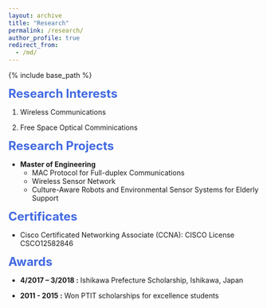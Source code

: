 ```yaml
---
layout: archive
title: "Research"
permalink: /research/
author_profile: true
redirect_from:
  - /md/
---
```


{% include base_path %}

**<font size = "5" color="#4169E1">Research Interests</font>**

1. Wireless Communications

2. Free Space Optical Comminications


**<font size = "5" color="#4169E1">Research Projects</font>**
- **Master of Engineering** 
  - MAC Protocol for Full-duplex Communications
  - Wireless Sensor Network
  - Culture-Aware Robots and Environmental Sensor Systems for Elderly Support

**<font size = "5" color="#4169E1">Certificates</font>**
  - Cisco Certificated Networking Associate (CCNA): 
	CISCO License CSCO12582846


**<font size = "5" color="#4169E1">Awards</font>**
  - **4/2017 – 3/2018 :** Ishikawa Prefecture Scholarship, Ishikawa, Japan
  
  - **2011 - 2015 :** Won PTIT scholarships for excellence students


